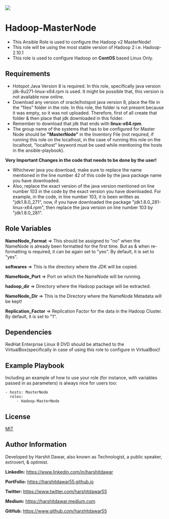 <img src = "https://img.shields.io/badge/version-1.1.1-brightgreen" />

Hadoop-MasterNode
=========

* This Ansible Role is used to configure the Hadoop v2 MasterNode!
* This role will be using the most stable version of Hadoop 2 i.e. Hadoop-2.10.1
* This role is used to configure Hadoop on **CentOS** based Linux Only.

Requirements
------------

* Hotspot Java Version 8 is required. In this role, specifically java version jdk-8u271-linux-x64.rpm is used. It might be possible that, this version is not available now online.
* Download any version of oracle/hotspot java version 8, place the file in the "files" folder in the role. In this role, the folder is not present because it was empty, so it was not uploaded. Therefore, first of all create that folder & then place that jdk downloaded in this folder.
* Remember to download that jdk that ends with **linux-x64.rpm**.
* The group name of the systems that has to be configured for Master Node should be **"MasterNode"** in the Inventory File (not required, if running this role on the localhost, in the case of running this role on the localhost, "localhost" keyword must be used while mentioning the hosts in the ansible-playbook).

**Very Important Changes in the code that needs to be done by the user!**
* Whichever java you download, make sure to replace the name mentioned in the line number 42 of this code by the java package name you have downloaded.
* Also, replace the exact version of the java version mentioned on line number 103 in the code by the exact version you have downloaded. For example, in the code, in line number 103, it is been written as "jdk1.8.0_271", now, if you have downloaded the package "jdk1.8.0_281-linux-x64.rpm", then replace the java version on line number 103 by "jdk1.8.0_281".  

Role Variables
--------------

**NameNode_Format** => This should be assigned to "no" when the NameNode is already been formatted for the first time. But as & when re-formatting is required, it can be again set to "yes". By default, it is set to "yes".
<br />

**softwares** => This is the directory where the JDK will be copied.
<br />

**NameNode_Port** => Port on which the NameNode will be running.
<br />

**hadoop_dir** => Directory where the Hadoop package will be extracted. 
<br />

**NameNode_Dir** => This is the Directory where the NameNode Metadata will be kept!
<br />

**Replication_Factor** => Replication Factor for the data in the Hadoop Cluster. By default, it is set to "1".

Dependencies
------------

RedHat Enterprise Linux 8 DVD should be attached to the VirtualBox(specifically in case of using this role to configure in VirtualBox)! 

Example Playbook
----------------

Including an example of how to use your role (for instance, with variables passed in as parameters) is always nice for users too:

    - hosts: MasterNode
      roles:
         - Hadoop-MasterNode

License
-------

[MIT](https://github.com/HarshitDawar55/Hadoop-v2-MasterNode/blob/main/LICENSE)

Author Information
------------------

Developed by Harshit Dawar, also known as Technologist, a public speaker, extrovert, & optimist.

**LinkedIn:** https://www.linkedin.com/in/harshitdawar

**PortFolio:** https://harshitdawar55.github.io

**Twitter:** https://www.twitter.com/harshitdawar55

**Medium:** https://harshitdawar.medium.com

**GitHub:** https://www.github.com/harshitdawar55
